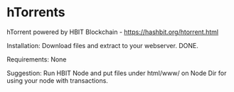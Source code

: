 # hTorrents
hTorrent powered by HBIT Blockchain - https://hashbit.org/htorrent.html

Installation:
Download files and extract to your webserver.
DONE.

Requirements:
None

Suggestion:
Run HBIT Node and put files under html/www/ on Node Dir for using your node with transactions.
